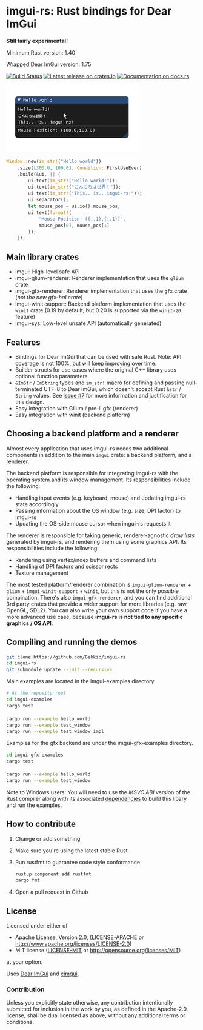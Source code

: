 # imgui-rs: Rust bindings for Dear ImGui

**Still fairly experimental!**

Minimum Rust version: 1.40

Wrapped Dear ImGui version: 1.75

[![Build Status](https://github.com/Gekkio/imgui-rs/workflows/ci/badge.svg)](https://github.com/Gekkio/imgui-rs/actions)
[![Latest release on crates.io](https://meritbadge.herokuapp.com/imgui)](https://crates.io/crates/imgui)
[![Documentation on docs.rs](https://docs.rs/imgui/badge.svg)](https://docs.rs/imgui)

![Hello world](hello_world.png)

```rust
Window::new(im_str!("Hello world"))
    .size([300.0, 100.0], Condition::FirstUseEver)
    .build(&ui, || {
        ui.text(im_str!("Hello world!"));
        ui.text(im_str!("こんにちは世界！"));
        ui.text(im_str!("This...is...imgui-rs!"));
        ui.separator();
        let mouse_pos = ui.io().mouse_pos;
        ui.text(format!(
            "Mouse Position: ({:.1},{:.1})",
            mouse_pos[0], mouse_pos[1]
        ));
    });
```

## Main library crates

* imgui: High-level safe API
* imgui-glium-renderer: Renderer implementation that uses the `glium` crate
* imgui-gfx-renderer: Renderer implementation that uses the `gfx` crate (*not
  the new gfx-hal crate*)
* imgui-winit-support: Backend platform implementation that uses the `winit`
  crate (0.19 by default, but 0.20 is supported via the `winit-20` feature)
* imgui-sys: Low-level unsafe API (automatically generated)

## Features

- Bindings for Dear ImGui that can be used with safe Rust. Note: API coverage
  is not 100%, but will keep improving over time.
- Builder structs for use cases where the original C++ library uses optional
  function parameters
- `&ImStr` / `ImString` types and `im_str!` macro for defining and passing
  null-terminated UTF-8 to Dear ImGui, which doesn't accept Rust `&str` /
  `String` values. See [issue #7](https://github.com/Gekkio/imgui-rs/issues/7)
  for more information and justification for this design.
- Easy integration with Glium / pre-ll gfx (renderer)
- Easy integration with winit (backend platform)

## Choosing a backend platform and a renderer

Almost every application that uses imgui-rs needs two additional components in
addition to the main `imgui` crate: a backend platform, and a renderer.

The backend platform is responsible for integrating imgui-rs with the operating
system and its window management. Its responsibilities include the following:

* Handling input events (e.g. keyboard, mouse) and updating imgui-rs state
  accordingly
* Passing information about the OS window (e.g. size, DPI factor) to imgui-rs
* Updating the OS-side mouse cursor when imgui-rs requests it

The renderer is responsible for taking generic, renderer-agnostic *draw lists*
generated by imgui-rs, and rendering them using some graphics API. Its
responsibilities include the following:

* Rendering using vertex/index buffers and command lists
* Handling of DPI factors and scissor rects
* Texture management

The most tested platform/renderer combination is `imgui-glium-renderer` +
`glium` + `imgui-winit-support` + `winit`, but this is not the only possible
combination. There's also `imgui-gfx-renderer`, and you can find additional 3rd
party crates that provide a wider support for more libraries (e.g. raw OpenGL,
SDL2). You can also write your own support code if you have a more advanced use
case, because **imgui-rs is not tied to any specific graphics / OS API**.

## Compiling and running the demos

```bash
git clone https://github.com/Gekkio/imgui-rs
cd imgui-rs
git submodule update --init --recursive
```

Main examples are located in the imgui-examples directory.

```bash
# At the reposity root
cd imgui-examples
cargo test

cargo run --example hello_world
cargo run --example test_window
cargo run --example test_window_impl
```

Examples for the gfx backend are under the imgui-gfx-examples directory.

```bash
cd imgui-gfx-examples
cargo test

cargo run --example hello_world
cargo run --example test_window
```

Note to Windows users:  You will need to use the *MSVC ABI* version of the Rust
compiler along with its associated
[dependencies](https://www.rust-lang.org/en-US/downloads.html#win-foot) to
build this libary and run the examples.

## How to contribute

1. Change or add something
2. Make sure you're using the latest stable Rust
3. Run rustfmt to guarantee code style conformance

    ```bash
    rustup component add rustfmt
    cargo fmt
    ```

4. Open a pull request in Github

## License

Licensed under either of

 * Apache License, Version 2.0, ([LICENSE-APACHE](LICENSE-APACHE) or http://www.apache.org/licenses/LICENSE-2.0)
 * MIT license ([LICENSE-MIT](LICENSE-MIT) or http://opensource.org/licenses/MIT)

at your option.

Uses [Dear ImGui](https://github.com/ocornut/imgui) and
[cimgui](https://github.com/cimgui/cimgui).

### Contribution

Unless you explicitly state otherwise, any contribution intentionally submitted
for inclusion in the work by you, as defined in the Apache-2.0 license, shall
be dual licensed as above, without any additional terms or conditions.
